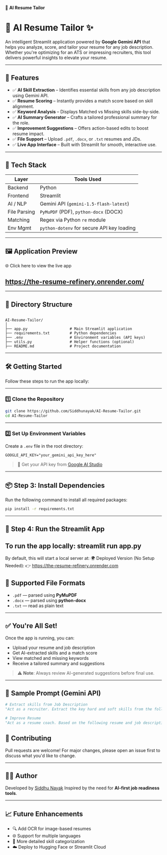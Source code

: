 
🎯 **AI Resume Tailor**


# 🧠 AI Resume Tailor ✨

An intelligent Streamlit application powered by **Google Gemini API** that helps you analyze, score, and tailor your resume for any job description. Whether you're optimizing for an ATS or impressing recruiters, this tool delivers powerful insights to elevate your resume.

---

## 🚀 Features

- ✅ **AI Skill Extraction** – Identifies essential skills from any job description using Gemini API.
- ✅ **Resume Scoring** – Instantly provides a match score based on skill alignment.
- ✅ **Keyword Analysis** – Displays Matched vs Missing skills side-by-side.
- ✅ **AI Summary Generator** – Crafts a tailored professional summary for the role.
- ✅ **Improvement Suggestions** – Offers action-based edits to boost resume impact.
- ✅ **File Support** – Upload `.pdf`, `.docx`, or `.txt` resumes and JDs.
- ✅ **Live App Interface** – Built with Streamlit for smooth, interactive use.

---

## 🧠 Tech Stack

| Layer        | Tools Used                                     |
|--------------|------------------------------------------------|
| Backend      | Python                                         |
| Frontend     | Streamlit                                      |
| AI / NLP     | Gemini API (`gemini-1.5-flash-latest`)         |
| File Parsing | `PyMuPDF` (PDF), `python-docx` (DOCX)          |
| Matching     | Regex via Python `re` module                   |
| Env Mgmt     | `python-dotenv` for secure API key loading     |

---

🖼️ Application Preview
---
🌐 Click here to view the live app

https://the-resume-refinery.onrender.com/
---

---

## 📂 Directory Structure

```

AI-Resume-Tailor/
│
├── app.py                   # Main Streamlit application
├── requirements.txt         # Python dependencies
├── .env                     # Environment variables (API keys)
├── utils.py                 # Helper functions (optional)
├── README.md                # Project documentation

````

---

## 🛠️ Getting Started

Follow these steps to run the app locally:

---

### 1️⃣ Clone the Repository

```bash
git clone https://github.com/Siddhunayak/AI-Resume-Tailor.git
cd AI-Resume-Tailor
````

---

### 2️⃣ Set Up Environment Variables

Create a `.env` file in the root directory:

```env
GOOGLE_API_KEY="your_gemini_api_key_here"
```

> 🔑 Get your API key from [Google AI Studio](https://aistudio.google.com/app/apikey)

---

## 📦 Step 3: Install Dependencies

Run the following command to install all required packages:

```bash
pip install -r requirements.txt
```

---

🚀 Step 4: Run the Streamlit App
---
To run the app locally:
streamlit run app.py
---

By default, this will start a local server at:
🌍 Deployed Version (No Setup Needed):
👉 https://the-resume-refinery.onrender.com





## 📂 Supported File Formats

* `.pdf` — parsed using **PyMuPDF**
* `.docx` — parsed using **python-docx**
* `.txt` — read as plain text

---

## ✅ You're All Set!

Once the app is running, you can:

* Upload your resume and job description
* Get AI-extracted skills and a match score
* View matched and missing keywords
* Receive a tailored summary and suggestions

> ⚠️ **Note**: Always review AI-generated suggestions before final use.

---

## 🧪 Sample Prompt (Gemini API)

```python
# Extract skills from Job Description
"Act as a recruiter. Extract the key hard and soft skills from the following job description. Return as a comma-separated list:\n\n{job_description_text}"
```

```python
# Improve Resume
"Act as a resume coach. Based on the following resume and job description, provide suggestions to improve:\n\nResume:\n{resume_text}\n\nJD:\n{job_description_text}"
```


## 🙌 Contributing

Pull requests are welcome! For major changes, please open an issue first to discuss what you'd like to change.

---

## 👨‍💻 Author

Developed by [Siddhu Nayak](https://github.com/siddhunayak)
Inspired by the need for **AI-first job readiness tools**.

---

## 📈 Future Enhancements

* 🔍 Add OCR for image-based resumes
* 🌐 Support for multiple languages
* 🧠 More detailed skill categorization
* ☁️ Deploy to Hugging Face or Streamlit Cloud


